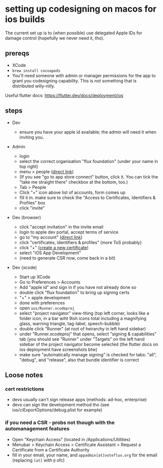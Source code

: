 # setting up codesigning on macos for ios builds

The current set up is to (when possible) use delegated Apple IDs for damage control (hopefully we never need it, tho).

## prereqs

* XCode
* `brew install cocoapods`
* You'll need someone with admin or manager permissions for the app to grant you codesigning capability. This is _not_ something that is distributed willy-nilly.

Useful flutter docs: <https://flutter.dev/docs/deployment/ios>



## steps

* Dev
  - ensure you have your apple id available; the admin will need it when inviting you.

* Admin
  - login
  - select the correct organisation "flux foundation" (under your name in top right)
  - menu > people ([direct link](https://appstoreconnect.apple.com/access/users))
  - (If you see "go to app store connect" button, click it. You can tick the "take me straight there" checkbox at the bottom, too.)
  - Tab > People
  - Click "+" icon above list of accounts, form comes up
  - fill it in. make sure to check the "Access to Certificates, Identifiers & Profiles" box
  - click "invite"

* Dev (browser)
  - click "accept invitation" in the invite email
  - login to apple dev portal, accept terms of service
  - go to "my account" ([direct link](https://developer.apple.com/account))
  - click "certificates, identifiers & profiles" (more ToS probably)
  - click "+" ([create a new certificate](https://developer.apple.com/account/resources/certificates/add))
  - select "iOS App Development"
  - (need to generate CSR now, come back in a bit)

* Dev (xcode)
  - Start up XCode
  - Go to Preferences > Accounts
  - Add "apple id" and sign in if you have not already done so
  - double click "flux foundation" to bring up signing certs
  - "+" > apple development
  - done with preferences
  - open `ios/Runner.xcodeproj`
  - select "project navigator" view-thing (top left corner, looks like a folder icon, in a bar wiht 9ish icons total including a magnifying glass, warning triangle, tag-label, speech-bubble)
  - double click "Runner" (at root of heirarchy in left hand sidebar)
  - under "Runner.xcodeproj" that opens, select "signing & capabilities" tab (you should see "Runner" under "Targets" on the left hand sidebar of the project navigator become selected (the flutter docs on ios deployment have screenshots btw)
  - make sure "automatically manage signing" is checked for tabs: "all", "debug", and "release", also that bundle identifier is correct
  

## Loose notes

### cert restrictions

* devs usually can't sign release apps (methods: ad-hoc, enterprise)
* devs can sign the development method tho (see ios/ciExportOptions/debug.plist for example)

### if you need a CSR - probs not though with the automanagement features

  - Open "Keychain Access" (located in /Applications/Utilities) 
  - Menubar > Keychain Access > Certificate Assistant > Request a Certificate from a Certificate Authority
  - fill in your email, your name, and `appadmin[at]voteflux.org` for the email (replacing `[at]` with `@` ofc)
